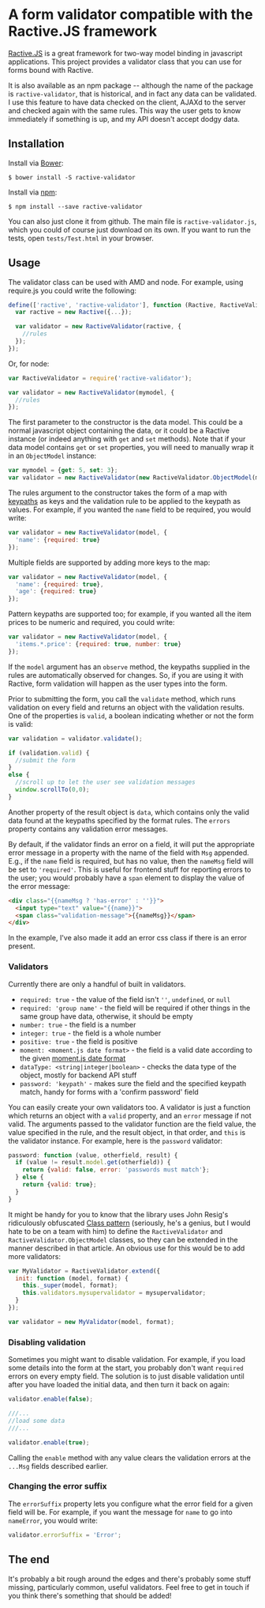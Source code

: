 A form validator compatible with the Ractive.JS framework
=========================================================

[Ractive.JS](http://www.ractivejs.org/) is a great framework for two-way model binding in javascript
applications.  This project provides a validator class that you can use for forms bound with
Ractive.

It is also available as an npm package -- although the name of the package is `ractive-validator`,
that is historical, and in fact any data can be validated.  I use this feature to have data checked
on the client, AJAXd to the server and checked again with the same rules.  This way the user
gets to know immediately if something is up, and my API doesn't accept dodgy data.

Installation
-------------

Install via [Bower](http://bower.io/):

```
$ bower install -S ractive-validator
```

Install via [npm](https://www.npmjs.org/):

```
$ npm install --save ractive-validator
```

You can also just clone it from github.  The main file is `ractive-validator.js`, which you could of
course just download on its own.  If you want to run the tests, open `tests/Test.html` in your
browser.

Usage
------

The validator class can be used with AMD and node.  For example, using require.js you could write
the following:

```javascript
define(['ractive', 'ractive-validator'], function (Ractive, RactiveValidator) {
  var ractive = new Ractive({...});

  var validator = new RactiveValidator(ractive, {
    //rules
  });
});
```

Or, for node:

```javascript
var RactiveValidator = require('ractive-validator');

var validator = new RactiveValidator(mymodel, {
  //rules
});
```

The first parameter to the constructor is the data model.  This could be a normal javascript object
containing the data, or it could be a Ractive instance (or indeed anything with `get` and `set` methods).
Note that if your data model contains `get` or `set` properties, you will need to manually wrap it in
an `ObjectModel` instance:

```javascript
var mymodel = {get: 5, set: 3};
var validator = new RactiveValidator(new RactiveValidator.ObjectModel(mymodel), rules);
```

The rules argument to the constructor takes the form of a map with
[keypaths](http://docs.ractivejs.org/latest/keypaths) as keys and the validation rule to be applied to
the keypath as values.  For example, if you wanted the `name` field to be required, you would write:

```javascript
var validator = new RactiveValidator(model, {
  'name': {required: true}
});
```

Multiple fields are supported by adding more keys to the map:

```javascript
var validator = new RactiveValidator(model, {
  'name': {required: true},
  'age': {required: true}
});
```

Pattern keypaths are supported too; for example, if you wanted all the item prices to be numeric
and required, you could write:

```javascript
var validator = new RactiveValidator(model, {
  'items.*.price': {required: true, number: true}
});
```

If the `model` argument has an `observe` method, the keypaths supplied in the rules are
automatically observed for changes.  So, if you are using it with Ractive, form validation will
happen as the user types into the form.

Prior to submitting the form, you call the `validate` method, which runs validation on every
field and returns an object with the validation results.  One of the properties is `valid`, a
boolean indicating whether or not the form is valid:

```javascript
var validation = validator.validate();

if (validation.valid) {
  //submit the form
}
else {
  //scroll up to let the user see validation messages
  window.scrollTo(0,0);
}
```

Another property of the result object is `data`, which contains only the valid data found at the
keypaths specified by the format rules.  The `errors` property contains any validation error
messages.

By default, if the validator finds an error on a field, it will put the appropriate error message in
a property with the name of the field with `Msg` appended.  E.g., if the `name` field is required,
but has no value, then the `nameMsg` field will be set to `'required'`.  This is useful for frontend
stuff for reporting errors to the user; you would probably have a `span` element to display the value
of the error message:

```html
<div class="{{nameMsg ? 'has-error' : ''}}">
  <input type="text" value="{{name}}">
  <span class="validation-message">{{nameMsg}}</span>
</div>
```

In the example, I've also made it add an error css class if there is an error present.

### Validators

Currently there are only a handful of built in validators.

* `required: true` - the value of the field isn't `''`, `undefined`, or `null`
* `required: 'group name'` - the field will be required if other things in the same
group have data, otherwise, it should be empty
* `number: true` - the field is a number
* `integer: true` - the field is a whole number
* `positive: true` - the field is positive
* `moment: <moment.js date format>` - the field is a valid date according to the given
[moment.js date format](http://momentjs.com/docs/#/parsing/string-format/)
* `dataType: <string|integer|boolean>` - checks the data type of the object, mostly
for backend API stuff
* `password: 'keypath'` - makes sure the field and the specified keypath match, handy
for forms with a 'confirm password' field


You can easily create your own validators too.  A validator is just a function which returns
an object with a `valid` property, and an `error` message if not valid.  The arguments passed
to the validator function are the field value, the value specified in the rule, and the result
object, in that order, and `this` is the validator instance.  For example, here is the
`password` validator:

```javascript
password: function (value, otherfield, result) {
  if (value != result.model.get(otherfield)) {
    return {valid: false, error: 'passwords must match'};
  } else {
    return {valid: true};
  }
}
```

It might be handy for you to know that the library uses John Resig's ridiculously obfuscated
[Class pattern](http://ejohn.org/blog/simple-javascript-inheritance) (seriously, he's a genius, but
I would hate to be on a team with him) to define the `RactiveValidator` and `RactiveValidator.ObjectModel`
classes, so they can be extended in the manner described in that article.  An obvious use for this
would be to add more validators:

```javascript
var MyValidator = RactiveValidator.extend({
  init: function (model, format) {
    this._super(model, format);
    this.validators.mysupervalidator = mysupervalidator;
  }
});

var validator = new MyValidator(model, format);
```

### Disabling validation

Sometimes you might want to disable validation.  For example, if you load some details into the form
at the start, you probably don't want `required` errors on every empty field.  The solution is to
just disable validation until after you have loaded the initial data, and then turn it back on again:

```javascript
validator.enable(false);

///...
//load some data
///...

validator.enable(true);
```

Calling the `enable` method with any value clears the validation errors at the `...Msg` fields
described earlier.

### Changing the error suffix

The `errorSuffix` property lets you configure what the error field for a given field will be.  For
example, if you want the message for `name` to go into `nameError`, you would write:

```javascript
validator.errorSuffix = 'Error';
```

The end
--------

It's probably a bit rough around the edges and there's probably some stuff missing, particularly
common, useful validators.  Feel free to get in touch if you think there's something that should be
added!
